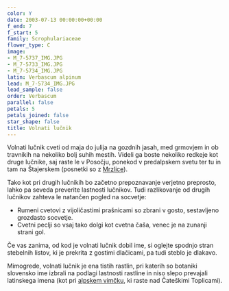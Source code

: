 ```yaml
---
color: Y
date: 2003-07-13 00:00:00+00:00
f_end: 7
f_start: 5
family: Scrophulariaceae
flower_type: C
image:
- M_7-5737_IMG.JPG
- M_7-5733_IMG.JPG
- M_7-5734_IMG.JPG
latin: Verbascum alpinum
lead: M_7-5734_IMG.JPG
lead_sample: false
order: Verbascum
parallel: false
petals: 5
petals_joined: false
star_shape: false
title: Volnati lučnik
---
```

Volnati lučnik cveti od maja do julija na gozdnih jasah, med grmovjem in ob travnikih na nekoliko bolj suhih mestih. Videli ga boste nekoliko redkeje kot druge lučnike, saj raste le v Posočju, ponekod v predalpskem svetu ter tu in tam na Štajerskem (posnetki so z [Mrzlice](../../Izleti)).

Tako kot pri drugih lučnikih bo začetno prepoznavanje verjetno preprosto, lahko pa seveda preverite lastnosti lučnikov. Tudi razlikovanje od drugih lučnikov zahteva le natančen pogled na socvetje:

-   Rumeni cvetovi z vijoličastimi prašnicami so zbrani v gosto, sestavljeno grozdasto socvetje.
-   Cvetni peclji so vsaj tako dolgi kot cvetna čaša, venec je na zunanji strani gol.

Če vas zanima, od kod je volnati lučnik dobil ime, si oglejte spodnjo stran stebelnih listov, ki je prekrita z gostimi dlačicami, pa tudi steblo je dlakavo.

Mimogrede, volnati lučnik je ena tistih rastlin, pri katerih so botaniki slovensko ime izbrali na podlagi lastnosti rastline in niso slepo prevajali latinskega imena (kot pri [alpskem vimčku](../Berberidaceae/EpimediumAlpinum(AlpskiVimcek)), ki raste nad Čateškimi Toplicami).
